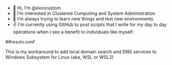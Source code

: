 - 👋 Hi, I’m @eioncustom
- 👀 I’m interested in Clustered Computing and System Administration
- 🌱 I’m always trying to learn new things and test new environments.
- ✌️ I'm currently using GitHub to post scripts that I write for my day to day operations when I see a benefit to individuals like myself.




##resolv.conf

This is my workaround to add local domain search and DNS services to Windows Subsystem for Linux (aka, WSL or WSL2)


<!---
eioncustom/eioncustom is a ✨ special ✨ repository because its `README.md` (this file) appears on your GitHub profile.
You can click the Preview link to take a look at your changes.
--->

